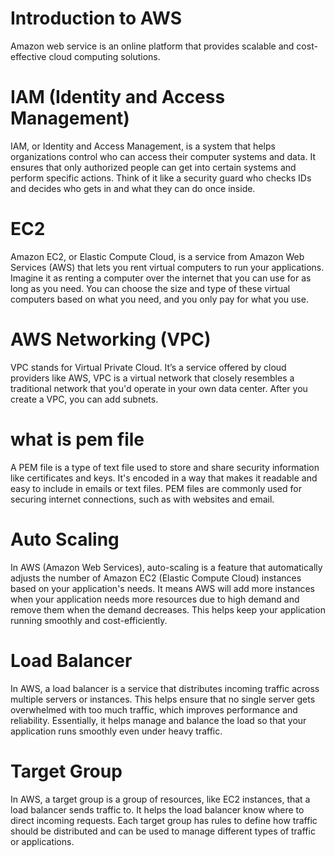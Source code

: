 # Introduction to AWS
Amazon web service is an online platform that provides scalable and cost-effective cloud computing solutions. 
# IAM (Identity and Access Management)
IAM, or Identity and Access Management, is a system that helps organizations control who can access their computer systems and data. It ensures that only authorized people can get into certain systems and perform specific actions. Think of it like a security guard who checks IDs and decides who gets in and what they can do once inside.
# EC2
Amazon EC2, or Elastic Compute Cloud, is a service from Amazon Web Services (AWS) that lets you rent virtual computers to run your applications. Imagine it as renting a computer over the internet that you can use for as long as you need. You can choose the size and type of these virtual computers based on what you need, and you only pay for what you use.
# AWS Networking (VPC)
VPC stands for Virtual Private Cloud. It’s a service offered by cloud providers like AWS, VPC is a virtual network that closely resembles a traditional network that you'd operate in your own data center. After you create a VPC, you can add subnets.
# what is pem file
A PEM file is a type of text file used to store and share security information like certificates and keys. It's encoded in a way that makes it readable and easy to include in emails or text files. PEM files are commonly used for securing internet connections, such as with websites and email.
# Auto Scaling
In AWS (Amazon Web Services), auto-scaling is a feature that automatically adjusts the number of Amazon EC2 (Elastic Compute Cloud) instances based on your application's needs. It means AWS will add more instances when your application needs more resources due to high demand and remove them when the demand decreases. This helps keep your application running smoothly and cost-efficiently.
# Load Balancer 
In AWS, a load balancer is a service that distributes incoming traffic across multiple servers or instances. This helps ensure that no single server gets overwhelmed with too much traffic, which improves performance and reliability. Essentially, it helps manage and balance the load so that your application runs smoothly even under heavy traffic.
# Target Group
In AWS, a target group is a group of resources, like EC2 instances, that a load balancer sends traffic to. It helps the load balancer know where to direct incoming requests. Each target group has rules to define how traffic should be distributed and can be used to manage different types of traffic or applications.
